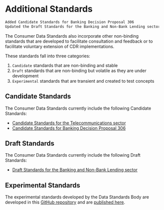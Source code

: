 # Additional Standards

```diff
Added Candidate Standards for Banking Decision Proposal 306
Updated the Draft Standards for the Banking and Non-Bank Lending sector (related to Decision Proposal 318)
```

The Consumer Data Standards also incorporate other non-binding standards that are developed to facilitate consultation and feedback or to facilitate voluntary extension of CDR implementations.

These standards fall into three categories:

1. `Candidate` standards that are non-binding and stable
2. `Draft` standards that are non-binding but volatile as they are under development
3. `Experimental` standards that are transient and created to test concepts

## Candidate Standards

The Consumer Data Standards currently include the following Candidate Standards:

- [Candidate Standards for the Telecommunications sector](./includes/additional/candidates/telco.html)
- [Candidate Standards for Banking Decision Proposal 306](./includes/additional/candidates/dp306/banking-dp306.html)

## Draft Standards

The Consumer Data Standards currently include the following Draft Standards:

- [Draft Standards for the Banking and Non-Bank Lending sector](./includes/additional/drafts/non-bank-lending/banking-non-bank-lending.html)

## Experimental Standards

The experimental standards developed by the Data Standards Body are developed in this [GitHub repository](https://github.com/ConsumerDataStandardsAustralia/standards-experimental) and are [published here](https://consumerdatastandardsaustralia.github.io/standards-experimental/).
